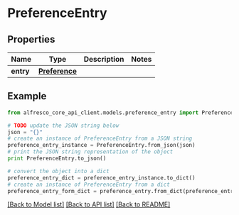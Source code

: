 # PreferenceEntry


## Properties
Name | Type | Description | Notes
------------ | ------------- | ------------- | -------------
**entry** | [**Preference**](Preference.md) |  | 

## Example

```python
from alfresco_core_api_client.models.preference_entry import PreferenceEntry

# TODO update the JSON string below
json = "{}"
# create an instance of PreferenceEntry from a JSON string
preference_entry_instance = PreferenceEntry.from_json(json)
# print the JSON string representation of the object
print PreferenceEntry.to_json()

# convert the object into a dict
preference_entry_dict = preference_entry_instance.to_dict()
# create an instance of PreferenceEntry from a dict
preference_entry_form_dict = preference_entry.from_dict(preference_entry_dict)
```
[[Back to Model list]](../README.md#documentation-for-models) [[Back to API list]](../README.md#documentation-for-api-endpoints) [[Back to README]](../README.md)


